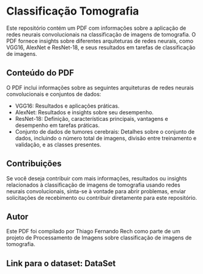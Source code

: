 # Classificação Tomografia

Este repositório contém um PDF com informações sobre a aplicação de redes neurais convolucionais na classificação de imagens de tomografia. O PDF fornece insights sobre diferentes arquiteturas de redes neurais, como VGG16, AlexNet e ResNet-18, e seus resultados em tarefas de classificação de imagens.

## Conteúdo do PDF

O PDF inclui informações sobre as seguintes arquiteturas de redes neurais convolucionais e conjuntos de dados:

- VGG16: Resultados e aplicações práticas.
- AlexNet: Resultados e insights sobre seu desempenho.
- ResNet-18: Definição, características principais, vantagens e desempenho em tarefas práticas.
- Conjunto de dados de tumores cerebrais: Detalhes sobre o conjunto de dados, incluindo o número total de imagens, divisão entre treinamento e validação, e as classes presentes.

## Contribuições

Se você deseja contribuir com mais informações, resultados ou insights relacionados à classificação de imagens de tomografia usando redes neurais convolucionais, sinta-se à vontade para abrir problemas, enviar solicitações de recebimento ou contribuir diretamente para este repositório.

## Autor

Este PDF foi compilado por Thiago Fernando Rech como parte de um projeto de Processamento de Imagens sobre classificação de imagens de tomografia.

## Link para o dataset: <a ref="https://www.kaggle.com/datasets/thomasdubail/brain-tumors-256x256">DataSet</a>